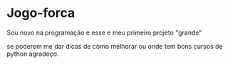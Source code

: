 # Jogo-forca
Sou novo na programação e esse e meu primeiro projeto "grande"

se poderem me dar dicas de como melhorar ou onde tem bons cursos de python agradeço.
